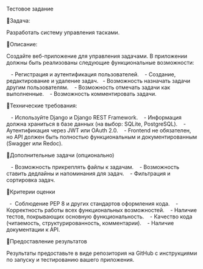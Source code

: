 Тестовое задание

📍Задача: 

Разработать систему управления тасками.

📍Описание:

Создайте веб-приложение для управления задачами. В приложении должны быть реализованы следующие функциональные возможности:

   - Регистрация и аутентификация пользователей.
   - Создание, редактирование и удаление задач.
   - Возможность назначать задачи другим пользователям.
   - Возможность отмечать задачи как выполненные.
   - Возможность комментировать задачи.

📍Технические требования:

   - Используйте Django и Django REST Framework.
   - Информация должна храниться в базе данных (на выбор: SQLite, PostgreSQL).
   - Аутентификация через JWT или OAuth 2.0.
   - Frontend не обязателен, но API должен быть полностью функциональным и документированным (Swagger или Redoc).

📍Дополнительные задачи (опционально)

   - Возможность прикреплять файлы к задачам.
   - Возможность ставить дедлайны и напоминания для задач.
   - Фильтрация и сортировка задач.

📍Критерии оценки

  -  Соблюдение PEP 8 и других стандартов оформления кода.
   - Корректность работы всех функциональных возможностей.
   - Наличие тестов, покрывающих основную функциональность.
   - Качество кода (читаемость, структурированность, комментарии).
   - Наличие документации к API.

📍Предоставление результатов

Результаты предоставьте в виде репозитория на GitHub с инструкциями по запуску и тестированию вашего приложения.
